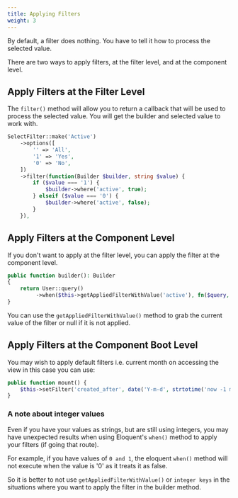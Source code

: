 ```yaml
---
title: Applying Filters
weight: 3
---
```


By default, a filter does nothing. You have to tell it how to process the selected value.

There are two ways to apply filters, at the filter level, and at the component level.

## Apply Filters at the Filter Level

The `filter()` method will allow you to return a callback that will be used to process the selected value. You will get the builder and selected value to work with.

```php
SelectFilter::make('Active')
    ->options([
        '' => 'All',
        '1' => 'Yes',
        '0' => 'No',
    ])
    ->filter(function(Builder $builder, string $value) {
        if ($value === '1') {
            $builder->where('active', true);
        } elseif ($value === '0') {
            $builder->where('active', false);
        }
    }),
```

## Apply Filters at the Component Level

If you don't want to apply at the filter level, you can apply the filter at the component level.

```php
public function builder(): Builder
{
    return User::query()
         ->when($this->getAppliedFilterWithValue('active'), fn($query, $active) => $query->where('active', $active === 'yes'));
}
```

You can use the `getAppliedFilterWithValue()` method to grab the current value of the filter or null if it is not applied.

## Apply Filters at the Component Boot Level

You may wish to apply default filters i.e. current month on accessing the view in this case you can use:

```php
public function mount() {
    $this->setFilter('created_after', date('Y-m-d', strtotime('now -1 month')));
}
```

### A note about integer values

Even if you have your values as strings, but are still using integers, you may have unexpected results when using Eloquent's `when()` method to apply your filters (if going that route).

For example, if you have values of `0 and 1`, the eloquent `when()` method will not execute when the value is '0' as it treats it as false.

So it is better to not use `getAppliedFilterWithValue()` or `integer keys` in the situations where you want to apply the filter in the builder method.
